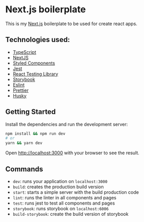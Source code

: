 # Next.js boilerplate

This is my [Next.js](https://nextjs.org/) boilerplate to be used for create react apps.

## Technologies used:

- [TypeScript](https://www.typescriptlang.org/)
- [NextJS](https://nextjs.org/)
- [Styled Components](https://styled-components.com/)
- [Jest](https://jestjs.io/)
- [React Testing Library](https://testing-library.com/docs/react-testing-library/intro)
- [Storybook](https://storybook.js.org/)
- [Eslint](https://eslint.org/)
- [Prettier](https://prettier.io/)
- [Husky](https://github.com/typicode/husky)

## Getting Started

Install the dependencies and run the development server:

```bash
npm install && npm run dev
# or
yarn && yarn dev
```

Open [http://localhost:3000](http://localhost:3000) with your browser to see the result.

## Commands

- `dev`: runs your application on `localhost:3000`
- `build`: creates the production build version
- `start`: starts a simple server with the build production code
- `lint`: runs the linter in all components and pages
- `test`: runs jest to test all components and pages
- `storybook`: runs storybook on `localhost:6006`
- `build-storybook`: create the build version of storybook
